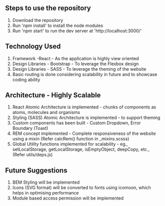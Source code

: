 ## Steps to use the repository

1. Download the repository
2. Run 'npm install' to install the node modules
3. Run 'npm start' to run the dev server at 'http://localhost:3000/' 

## Technology Used

1. Framework -React - As the application is highly view oriented
2. Design Libraries - Bootstrap - To leverage the Flexbox design
3. Design Libraries - SASS - To leverage the theming of the website
4. Basic routing is done considering scalability in future and to showcase coding ability 

## Architecture - Highly Scalable

1. React Atomic Architecture is implemented - chunks of components as atoms, molecules and organisms
2. Styling (SASS) Atomic Architecture is implemented - to support theming 
3. Custom components has been built - Custom Dropdown, Error Boundary (Toast)
4. REM concept implemented - Complete responsiveness of the website using a mixin (Refer calcRem() function in _mixins.scsss)
5. Global Utility functions implemented for scalability - eg., setLocalStorage, getLocalStorage, isEmptyObject, deepCopy, etc., (Refer utils/deps.js)

## Future Suggestions

1. BEM Styling will be implemented
2. Icons (SVG format) will be converted to fonts using icomoon, which helps in optimising performance
3. Module based access permission will be implemented
